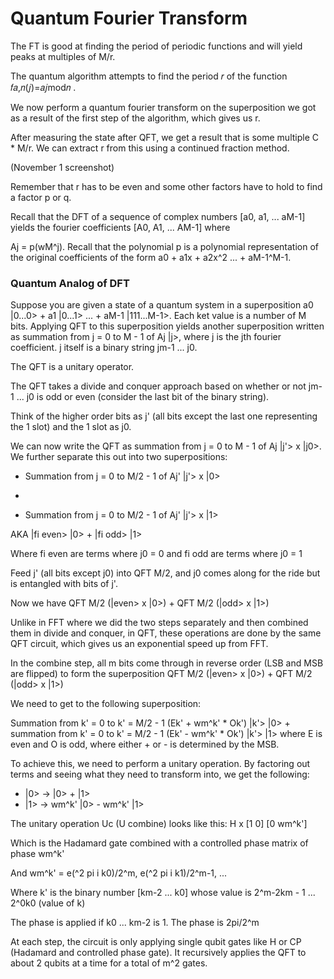 # Quantum Fourier Transform

The FT is good at finding the period of periodic functions and will yield peaks at multiples of M/r.

The quantum algorithm attempts to find the period  𝑟  of the function  𝑓𝑎,𝑛(𝑗)=𝑎𝑗mod𝑛 . 

We now perform a quantum fourier transform on the superposition we got as a result of the first step of the algorithm, which gives us r.

After measuring the state after QFT, we get a result that is some multiple C * M/r. We can extract r from this using a continued fraction method.

(November 1 screenshot)

Remember that r has to be even and some other factors have to hold to find a factor p or q.

Recall that the DFT of a sequence of complex numbers [a0, a1, ... aM-1] yields the fourier coefficients [A0, A1, ... AM-1] where

Aj = p(wM^j). Recall that the polynomial p is a polynomial representation of the original coefficients of the form a0 + a1x + a2x^2 ... + aM-1^M-1.

### Quantum Analog of DFT

Suppose you are given a state of a quantum system in a superposition a0 |0...0> + a1 |0...1> ... + aM-1 |111...M-1>. Each ket value is a number of M bits. Applying QFT to this superposition yields another superposition written as summation from j = 0 to M - 1 of Aj |j>, where j is the jth fourier coefficient. j itself is a binary string jm-1 ... j0.

The QFT is a unitary operator.

The QFT takes a divide and conquer approach based on whether or not jm-1 ... j0 is odd or even (consider the last bit of the binary string).

Think of the higher order bits as j' (all bits except the last one representing the 1 slot) and the 1 slot as j0.

We can now write the QFT as summation from j = 0 to M - 1 of Aj |j'> x |j0>. We further separate this out into two superpositions:

- Summation from j = 0 to M/2 - 1 of Aj' |j'> x |0>
+
- Summation from j = 0 to M/2 - 1 of Aj' |j'> x |1>

AKA |fi even> |0> + |fi odd> |1>

Where fi even are terms where j0 = 0 and fi odd are terms where j0 = 1

Feed j' (all bits except j0) into QFT M/2, and j0 comes along for the ride but is entangled with bits of j'.

Now we have QFT M/2 (|even> x |0>) + QFT M/2 (|odd> x |1>)

Unlike in FFT where we did the two steps separately and then combined them in divide and conquer, in QFT, these operations are done by the same QFT circuit, which gives us an exponential speed up from FFT.

In the combine step, all m bits come through in reverse order (LSB and MSB are flipped) to form the superposition QFT M/2 (|even> x |0>) + QFT M/2 (|odd> x |1>)

We need to get to the following superposition:

Summation from k' = 0 to k' = M/2 - 1 (Ek' + wm^k' * Ok') |k'> |0> + summation from k' = 0 to k' = M/2 - 1 (Ek' - wm^k' * Ok') |k'> |1> where E is even and O is odd, where either + or - is determined by the MSB.

To achieve this, we need to perform a unitary operation. By factoring out terms and seeing what they need to transform into, we get the following:

- |0> -> |0> + |1>
- |1> -> wm^k' |0> - wm^k' |1>

The unitary operation Uc (U combine) looks like this: H x [1 0]
                                                          [0 wm^k']

Which is the Hadamard gate combined with a controlled phase matrix of phase wm^k'

And wm^k' = e(^2 pi i k0)/2^m, e(^2 pi i k1)/2^m-1, ... 

Where k' is the binary number [km-2 ... k0] whose value is 2^m-2km - 1 ... 2^0k0 (value of k)

The phase is applied if k0 ... km-2 is 1. The phase is 2pi/2^m

At each step, the circuit is only applying single qubit gates like H or CP (Hadamard and controlled phase gate). It recursively applies the QFT to about 2 qubits at a time for a total of m^2 gates.